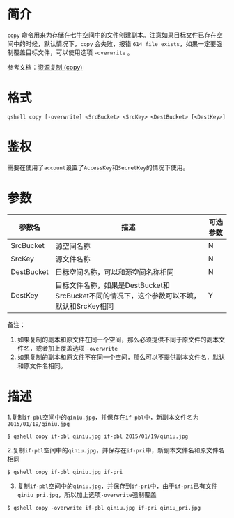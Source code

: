 # 简介

`copy` 命令用来为存储在七牛空间中的文件创建副本。注意如果目标文件已存在空间中的时候，默认情况下，`copy` 会失败，报错 `614 file exists`，如果一定要强制覆盖目标文件，可以使用选项 `-overwrite` 。

参考文档：[资源复制 (copy)](http://developer.qiniu.com/code/v6/api/kodo-api/rs/copy.html)

# 格式

```
qshell copy [-overwrite] <SrcBucket> <SrcKey> <DestBucket> [<DestKey>]
```

# 鉴权

需要在使用了`account`设置了`AccessKey`和`SecretKey`的情况下使用。

# 参数

|参数名|描述|可选参数|
|-------|----------|---------|
|SrcBucket|源空间名称|N|
|SrcKey|源文件名称|N|
|DestBucket|目标空间名称，可以和源空间名称相同|N|
|DestKey|目标文件名称，如果是DestBucket和SrcBucket不同的情况下，这个参数可以不填，默认和SrcKey相同|Y|

备注：

1. 如果复制的副本和原文件在同一个空间，那么必须提供不同于原文件的副本文件名，或者加上覆盖选项 `-overwrite`
2. 如果复制的副本和原文件不在同一个空间，那么可以不提供副本文件名，默认和原文件名相同。

# 描述

1.复制`if-pbl`空间中的`qiniu.jpg`，并保存在`if-pbl`中，新副本文件名为`2015/01/19/qiniu.jpg`

```
$ qshell copy if-pbl qiniu.jpg if-pbl 2015/01/19/qiniu.jpg
```

2.复制`if-pbl`空间中的`qiniu.jpg`，并保存在`if-pri`中，新副本文件名和原文件名相同

```
$ qshell copy if-pbl qiniu.jpg if-pri
```

3. 复制`if-pbl`空间中的`qiniu.jpg`，并保存到`if-pri`中，由于`if-pri`已有文件`qiniu_pri.jpg`，所以加上选项`-overwrite`强制覆盖

```
$ qshell copy -overwrite if-pbl qiniu.jpg if-pri qiniu_pri.jpg
```